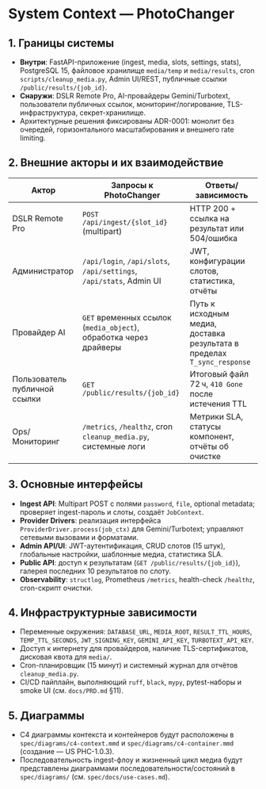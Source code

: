 # System Context — PhotoChanger

## 1. Границы системы
- **Внутри**: FastAPI-приложение (ingest, media, slots, settings, stats), PostgreSQL 15, файловое хранилище `media/temp` и `media/results`, cron `scripts/cleanup_media.py`, Admin UI/REST, публичные ссылки `/public/results/{job_id}`.
- **Снаружи**: DSLR Remote Pro, AI-провайдеры Gemini/Turbotext, пользователи публичных ссылок, мониторинг/логирование, TLS-инфраструктура, секрет-хранилище.
- Архитектурные решения фиксированы ADR-0001: монолит без очередей, горизонтального масштабирования и внешнего rate limiting.

## 2. Внешние акторы и их взаимодействие
| Актор | Запросы к PhotoChanger | Ответы/зависимость |
|-------|-----------------------|--------------------|
| DSLR Remote Pro | `POST /api/ingest/{slot_id}` (multipart) | HTTP 200 + ссылка на результат или 504/ошибка |
| Администратор | `/api/login`, `/api/slots`, `/api/settings`, `/api/stats`, Admin UI | JWT, конфигурации слотов, статистика, отчёты |
| Провайдер AI | `GET` временных ссылок (`media_object`), обработка через драйверы | Путь к исходным медиа, доставка результата в пределах `T_sync_response` |
| Пользователь публичной ссылки | `GET /public/results/{job_id}` | Итоговый файл 72 ч, `410 Gone` после истечения TTL |
| Ops/Мониторинг | `/metrics`, `/healthz`, cron `cleanup_media.py`, системные логи | Метрики SLA, статусы компонент, отчёты об очистке |

## 3. Основные интерфейсы
- **Ingest API**: Multipart POST с полями `password`, `file`, optional metadata; проверяет ingest-пароль и слоты, создаёт `JobContext`.
- **Provider Drivers**: реализация интерфейса `ProviderDriver.process(job_ctx)` для Gemini/Turbotext; управляют сетевыми вызовами и форматами.
- **Admin API/UI**: JWT-аутентификация, CRUD слотов (15 штук), глобальные настройки, шаблонные медиа, статистика SLA.
- **Public API**: доступ к результатам (`GET /public/results/{job_id}`), галерея последних 10 результатов по слоту.
- **Observability**: `structlog`, Prometheus `/metrics`, health-check `/healthz`, cron-скрипт очистки.

## 4. Инфраструктурные зависимости
- Переменные окружения: `DATABASE_URL`, `MEDIA_ROOT`, `RESULT_TTL_HOURS`, `TEMP_TTL_SECONDS`, `JWT_SIGNING_KEY`, `GEMINI_API_KEY`, `TURBOTEXT_API_KEY`.
- Доступ к интернету для провайдеров, наличие TLS-сертификатов, дисковая квота для `media/`.
- Cron-планировщик (15 минут) и системный журнал для отчётов `cleanup_media.py`.
- CI/CD пайплайн, выполняющий `ruff`, `black`, `mypy`, pytest-наборы и smoke UI (см. `docs/PRD.md` §11).

## 5. Диаграммы
- C4 диаграммы контекста и контейнеров будут расположены в `spec/diagrams/c4-context.mmd` и `spec/diagrams/c4-container.mmd` (создание — US PHC-1.0.3).
- Последовательность ingest-флоу и жизненный цикл медиа будут представлены диаграммами последовательности/состояний в `spec/diagrams/` (см. `spec/docs/use-cases.md`).
